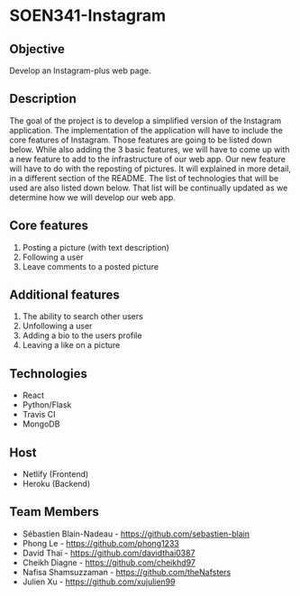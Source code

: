 # SOEN341-Instagram

## Objective
Develop an Instagram-plus web page.

## Description
The goal of the project is to develop a simplified version of the Instagram application. The implementation of the application will have to include the core features of Instagram. Those features are going to be listed down below. While also adding the 3 basic features, we will have to come up with a new feature to add to the infrastructure of our web app. Our new feature will have to do with the reposting of pictures. It will explained in more detail, in a different section of the README. The list of technologies that will be used are also listed down below. That list will be continually updated as we determine how we will develop our web app.

## Core features
1. Posting a picture (with text description)
2. Following a user
3. Leave comments to a posted picture

## Additional features
1. The ability to search other users
2. Unfollowing a user
3. Adding a bio to the users profile
4. Leaving a like on a picture

## Technologies
* React
* Python/Flask
* Travis CI
* MongoDB


## Host
* Netlify (Frontend)
* Heroku (Backend)

## Team Members
* Sébastien Blain-Nadeau - https://github.com/sebastien-blain
* Phong Le - https://github.com/phong1233
* David Thaï - https://github.com/davidthai0387
* Cheikh Diagne - https://github.com/cheikhd97
* Nafisa Shamsuzzaman - https://github.com/theNafsters
* Julien Xu - https://github.com/xujulien99
